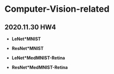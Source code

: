 # Computer-Vision-related

## 2020.11.30 HW4

* **LeNet*MNIST**

* **ResNet*MNIST**

* **LeNet*MedMNIST-Retina**

* **ResNet*MedMNIST-Retina**

